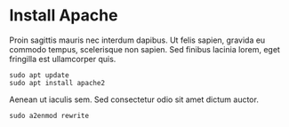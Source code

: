 # Install Apache

Proin sagittis mauris nec interdum dapibus. Ut felis sapien, gravida eu commodo tempus, scelerisque non sapien. Sed finibus lacinia lorem, eget fringilla est ullamcorper quis.

```
sudo apt update
sudo apt install apache2
```

Aenean ut iaculis sem. Sed consectetur odio sit amet dictum auctor.

```
sudo a2enmod rewrite
```
